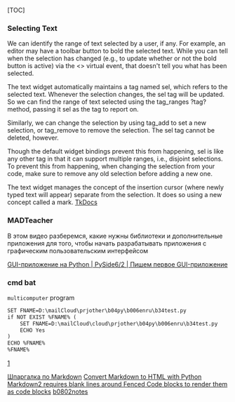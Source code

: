 
[TOC]

### Selecting Text
We can identify the range of text selected by a user, if any. For example, an editor may have a toolbar button to bold the selected text. While you can tell when the selection has changed (e.g., to update whether or not the bold button is active) via the <<Selection>> virtual event, that doesn't tell you what has been selected.

The text widget automatically maintains a tag named sel, which refers to the selected text. Whenever the selection changes, the sel tag will be updated. So we can find the range of text selected using the tag_ranges ?tag? method, passing it sel as the tag to report on.

Similarly, we can change the selection by using tag_add to set a new selection, or tag_remove to remove the selection. The sel tag cannot be deleted, however.

Though the default widget bindings prevent this from happening, sel is like any other tag in that it can support multiple ranges, i.e., disjoint selections. To prevent this from happening, when changing the selection from your code, make sure to remove any old selection before adding a new one.

The text widget manages the concept of the insertion cursor (where newly typed text will appear) separate from the selection. It does so using a new concept called a mark.
[TkDocs](https://tkdocs.com/tutorial/text.html)  

### MADTeacher
В этом видео разберемся, какие нужны библиотеки и дополнительные приложения для того, чтобы начать разрабатывать приложения с графическим пользовательским интерфейсом

[GUI-приложение на Python | PySide6/2 | Пишем первое GUI-приложение](https://www.youtube.com/watch?v=gbcxuVhINnc&list=PLG7hNdgnQsve2wTHmd2q75jHTXFJFADsR)

### cmd bat
`multicomputer` program 
   
``` html
SET FNAME=D:\mailCloud\prjother\b04py\b006enru\b34test.py
if NOT EXIST %FNAME% (
    SET FNAME=D:\mailCloud\cloud\prjother\b04py\b006enru\b34test.py
    ECHO Yes
)
ECHO %FNAME%
%FNAME%
```
   
[1](2)




[]()
[]() 
[Шпаргалка по Markdown](https://github.com/sandino/Markdown-Cheatsheet/blob/master/README.md) [Convert Markdown to HTML with Python](https://www.devdungeon.com/content/convert-markdown-html-python) [Markdown2 requires blank lines around Fenced Code blocks to render them as code blocks](https://issuehint.com/issue/trentm/python-markdown2/426) []() []() []() []() 
[b0802notes](https://sites.google.com/view/b08notes/b0802notes)
[]() []() []() 

